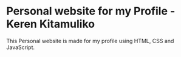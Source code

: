 # Personal website for my Profile -Keren Kitamuliko 

This Personal website is made for my profile using HTML, CSS and JavaScript.
